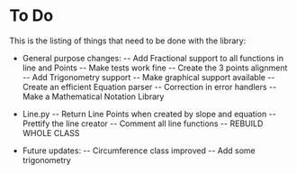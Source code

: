 # To Do

This is the listing of things that need to be done with the library:

- General purpose changes:
-- Add Fractional support to all functions in line and Points
-- Make tests work fine
-- Create the 3 points alignment
-- Add Trigonometry support
-- Make graphical support available
-- Create an efficient Equation parser
-- Correction in error handlers
-- Make a Mathematical Notation Library

- Line.py
-- Return Line Points when created by slope and equation
-- Prettify the line creator
-- Comment all line functions
-- REBUILD WHOLE CLASS

- Future updates:
-- Circumference class improved
-- Add some trigonometry
